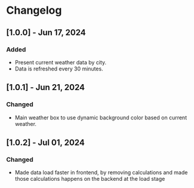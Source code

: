 # Changelog

## [1.0.0] - Jun 17, 2024

### Added
- Present current weather data by city.
- Data is refreshed every 30 minutes.

## [1.0.1] - Jun 21, 2024
### Changed
- Main weather box to use dynamic background color based on current weather.

## [1.0.2] - Jul 01, 2024
### Changed
- Made data load faster in frontend, by removing calculations and made those calculations happens on the backend at the load stage